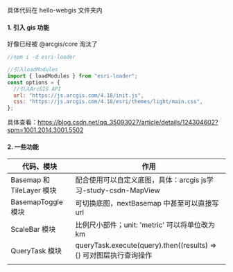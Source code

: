 具体代码在 hello-webgis 文件夹内

#### 1. 引入 gis 功能

好像已经被 @arcgis/core 淘汰了

```js
//npm i -d esri-loader

//引入loadModules
import { loadModules } from "esri-loader";
const options = {
  //引入ArcGIS API
  url: "https://js.arcgis.com/4.18/init.js",
  css: "https://js.arcgis.com/4.18/esri/themes/light/main.css",
};
```

具体查看：https://blog.csdn.net/qq_35093027/article/details/124304602?spm=1001.2014.3001.5502



#### 2. 一些功能

| 代码、模块                | 作用                                                         |
| ------------------------- | ------------------------------------------------------------ |
| Basemap 和 TileLayer 模块 | 配合使用可以自定义底图，具体：arcgis js学习-study-csdn-MapView |
| BasemapToggle 模块        | 可切换底图，nextBasemap 中甚至可以直接写 url                 |
| ScaleBar 模块             | 比例尺小部件；unit: 'metric' 可以将单位改为 km               |
| QueryTask 模块            | queryTask.execute(query).then((results) => {} 可对图层执行查询操作 |
|                           |                                                              |


